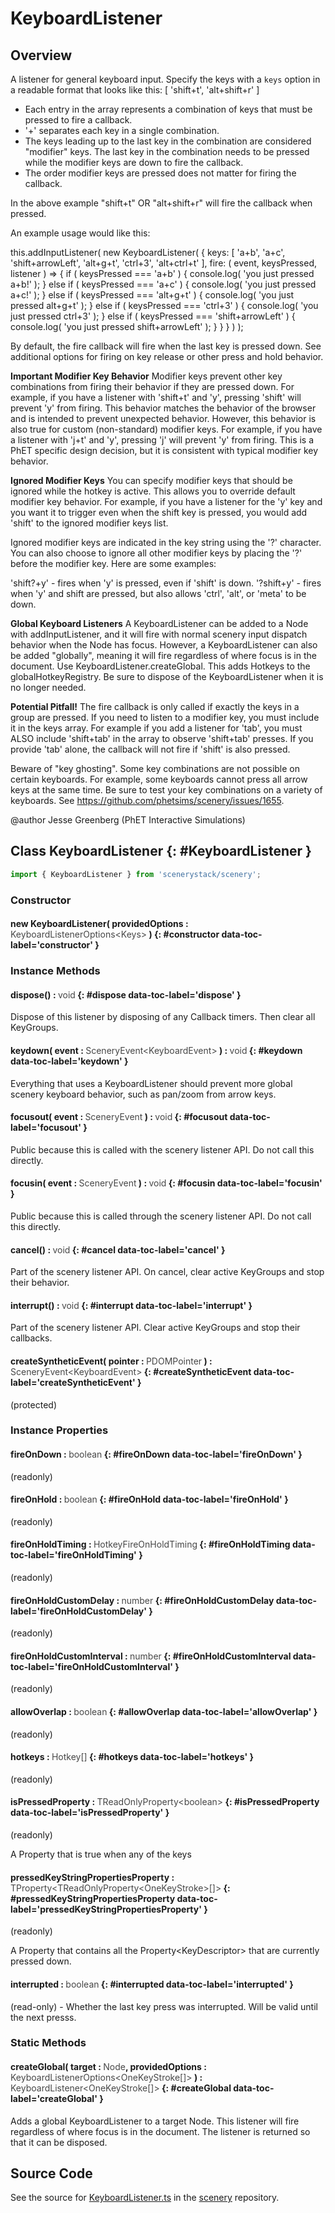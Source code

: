 # KeyboardListener

## Overview

A listener for general keyboard input. Specify the keys with a `keys` option in a readable format that looks like
this: [ 'shift+t', 'alt+shift+r' ]

- Each entry in the array represents a combination of keys that must be pressed to fire a callback.
- '+' separates each key in a single combination.
- The keys leading up to the last key in the combination are considered "modifier" keys. The last key in the
  combination needs to be pressed while the modifier keys are down to fire the callback.
- The order modifier keys are pressed does not matter for firing the callback.

In the above example "shift+t" OR "alt+shift+r" will fire the callback when pressed.

An example usage would like this:

this.addInputListener( new KeyboardListener( {
  keys: [ 'a+b', 'a+c', 'shift+arrowLeft', 'alt+g+t', 'ctrl+3', 'alt+ctrl+t' ],
  fire: ( event, keysPressed, listener ) =&gt; {
    if ( keysPressed === 'a+b' ) {
      console.log( 'you just pressed a+b!' );
    }
    else if ( keysPressed === 'a+c' ) {
      console.log( 'you just pressed a+c!' );
    }
    else if ( keysPressed === 'alt+g+t' ) {
      console.log( 'you just pressed alt+g+t' );
    }
    else if ( keysPressed === 'ctrl+3' ) {
      console.log( 'you just pressed ctrl+3' );
    }
    else if ( keysPressed === 'shift+arrowLeft' ) {
      console.log( 'you just pressed shift+arrowLeft' );
    }
  }
} ) );

By default, the fire callback will fire when the last key is pressed down. See additional options for firing on key
release or other press and hold behavior.

**Important Modifier Key Behavior**
Modifier keys prevent other key combinations from firing their behavior if they are pressed down.
For example, if you have a listener with 'shift+t' and 'y', pressing 'shift' will prevent 'y' from firing.
This behavior matches the behavior of the browser and is intended to prevent unexpected behavior. However,
this behavior is also true for custom (non-standard) modifier keys. For example, if you have a listener with
'j+t' and 'y', pressing 'j' will prevent 'y' from firing. This is a PhET specific design decision, but it
is consistent with typical modifier key behavior.

**Ignored Modifier Keys**
You can specify modifier keys that should be ignored while the hotkey is active. This allows you to override
default modifier key behavior. For example, if you have a listener for the 'y' key and you want it to
trigger even when the shift key is pressed, you would add 'shift' to the ignored modifier keys list.

Ignored modifier keys are indicated in the key string using the '?' character. You can also choose to ignore
all other modifier keys by placing the '?' before the modifier key. Here are some examples:

'shift?+y' - fires when 'y' is pressed, even if 'shift' is down.
'?shift+y' - fires when 'y' and shift are pressed, but also allows 'ctrl', 'alt', or 'meta' to be down.

**Global Keyboard Listeners**
A KeyboardListener can be added to a Node with addInputListener, and it will fire with normal scenery input dispatch
behavior when the Node has focus. However, a KeyboardListener can also be added "globally", meaning it will fire
regardless of where focus is in the document. Use KeyboardListener.createGlobal. This adds Hotkeys to the
globalHotkeyRegistry. Be sure to dispose of the KeyboardListener when it is no longer needed.

**Potential Pitfall!**
The fire callback is only called if exactly the keys in a group are pressed. If you need to listen to a modifier key,
you must include it in the keys array. For example if you add a listener for 'tab', you must ALSO include
'shift+tab' in the array to observe 'shift+tab' presses. If you provide 'tab' alone, the callback will not fire
if 'shift' is also pressed.

Beware of "key ghosting". Some key combinations are not possible on certain keyboards. For example, some keyboards
cannot press all arrow keys at the same time. Be sure to test your key combinations on a variety of keyboards.
See https://github.com/phetsims/scenery/issues/1655.

@author Jesse Greenberg (PhET Interactive Simulations)

## Class KeyboardListener {: #KeyboardListener }


```js
import { KeyboardListener } from 'scenerystack/scenery';
```
### Constructor

#### new KeyboardListener( providedOptions : <span style="font-weight: 400; opacity: 80%;">KeyboardListenerOptions&lt;Keys&gt;</span> ) {: #constructor data-toc-label='constructor' }

### Instance Methods

#### dispose() : <span style="font-weight: 400; opacity: 80%;">void</span> {: #dispose data-toc-label='dispose' }

Dispose of this listener by disposing of any Callback timers. Then clear all KeyGroups.

#### keydown( event : <span style="font-weight: 400; opacity: 80%;">SceneryEvent&lt;KeyboardEvent&gt;</span> ) : <span style="font-weight: 400; opacity: 80%;">void</span> {: #keydown data-toc-label='keydown' }

Everything that uses a KeyboardListener should prevent more global scenery keyboard behavior, such as pan/zoom
from arrow keys.

#### focusout( event : <span style="font-weight: 400; opacity: 80%;">SceneryEvent</span> ) : <span style="font-weight: 400; opacity: 80%;">void</span> {: #focusout data-toc-label='focusout' }

Public because this is called with the scenery listener API. Do not call this directly.

#### focusin( event : <span style="font-weight: 400; opacity: 80%;">SceneryEvent</span> ) : <span style="font-weight: 400; opacity: 80%;">void</span> {: #focusin data-toc-label='focusin' }

Public because this is called through the scenery listener API. Do not call this directly.

#### cancel() : <span style="font-weight: 400; opacity: 80%;">void</span> {: #cancel data-toc-label='cancel' }

Part of the scenery listener API. On cancel, clear active KeyGroups and stop their behavior.

#### interrupt() : <span style="font-weight: 400; opacity: 80%;">void</span> {: #interrupt data-toc-label='interrupt' }

Part of the scenery listener API. Clear active KeyGroups and stop their callbacks.

#### createSyntheticEvent( pointer : <span style="font-weight: 400; opacity: 80%;">PDOMPointer</span> ) : <span style="font-weight: 400; opacity: 80%;">SceneryEvent&lt;KeyboardEvent&gt;</span> {: #createSyntheticEvent data-toc-label='createSyntheticEvent' }

(protected)

### Instance Properties

#### fireOnDown : <span style="font-weight: 400; opacity: 80%;">boolean</span> {: #fireOnDown data-toc-label='fireOnDown' }

(readonly)

#### fireOnHold : <span style="font-weight: 400; opacity: 80%;">boolean</span> {: #fireOnHold data-toc-label='fireOnHold' }

(readonly)

#### fireOnHoldTiming : <span style="font-weight: 400; opacity: 80%;">HotkeyFireOnHoldTiming</span> {: #fireOnHoldTiming data-toc-label='fireOnHoldTiming' }

(readonly)

#### fireOnHoldCustomDelay : <span style="font-weight: 400; opacity: 80%;">number</span> {: #fireOnHoldCustomDelay data-toc-label='fireOnHoldCustomDelay' }

(readonly)

#### fireOnHoldCustomInterval : <span style="font-weight: 400; opacity: 80%;">number</span> {: #fireOnHoldCustomInterval data-toc-label='fireOnHoldCustomInterval' }

(readonly)

#### allowOverlap : <span style="font-weight: 400; opacity: 80%;">boolean</span> {: #allowOverlap data-toc-label='allowOverlap' }

(readonly)

#### hotkeys : <span style="font-weight: 400; opacity: 80%;">Hotkey[]</span> {: #hotkeys data-toc-label='hotkeys' }

(readonly)

#### isPressedProperty : <span style="font-weight: 400; opacity: 80%;">TReadOnlyProperty&lt;boolean&gt;</span> {: #isPressedProperty data-toc-label='isPressedProperty' }

(readonly)

A Property that is true when any of the keys

#### pressedKeyStringPropertiesProperty : <span style="font-weight: 400; opacity: 80%;">TProperty&lt;TReadOnlyProperty&lt;OneKeyStroke&gt;[]&gt;</span> {: #pressedKeyStringPropertiesProperty data-toc-label='pressedKeyStringPropertiesProperty' }

(readonly)

A Property that contains all the Property&lt;KeyDescriptor&gt; that are currently pressed down.

#### interrupted : <span style="font-weight: 400; opacity: 80%;">boolean</span> {: #interrupted data-toc-label='interrupted' }

(read-only) - Whether the last key press was interrupted. Will be valid until the next presss.

### Static Methods

#### createGlobal( target : <span style="font-weight: 400; opacity: 80%;">Node</span>, providedOptions : <span style="font-weight: 400; opacity: 80%;">KeyboardListenerOptions&lt;OneKeyStroke[]&gt;</span> ) : <span style="font-weight: 400; opacity: 80%;">KeyboardListener&lt;OneKeyStroke[]&gt;</span> {: #createGlobal data-toc-label='createGlobal' }

Adds a global KeyboardListener to a target Node. This listener will fire regardless of where focus is in
the document. The listener is returned so that it can be disposed.



## Source Code

See the source for [KeyboardListener.ts](https://github.com/phetsims/scenery/blob/main/js/listeners/KeyboardListener.ts) in the [scenery](https://github.com/phetsims/scenery) repository.
